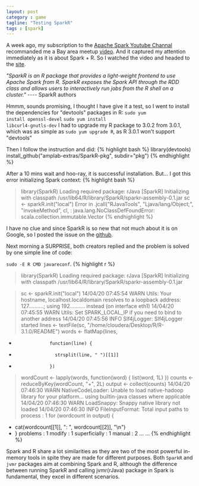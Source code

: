 ```yaml
---
layout: post
category : game
tagline: "Testing SparkR"
tags : [spark]
---
```

A week ago, my subscription to the [Apache Spark Youtube Channal](https://www.youtube.com/channel/UCRzsq7k4-kT-h3TDUBQ82-w)  recommanded me a Bay area meetup [video](https://www.youtube.com/watch?v=MY0NkZY_tJw). And it captured my attention immediately as it is about Spark + R. So I watched the video and headed to the [site](http://amplab-extras.github.io/SparkR-pkg/).

<i>"SparkR is an R package that provides a light-weight frontend to use Apache Spark from R. SparkR exposes the Spark API through the RDD class and allows users to interactively run jobs from the R shell on a cluster."</i> ---- SparkR authors

Hmmm, sounds promising, I thought I have give it a test, so I went to install the dependencies for "devtools" packages in R: 
<code>sudo yum install openssl-devel</code> 
<code>sudo yum install libcurl4-gnutls-dev</code>
I had to upgrade my R package to 3.0.2 from 3.0.1, which was as simple as <code>sudo yum upgrade R</code>, as R 3.0.1 won't support "devtools"

Then I follow the instruction and did:
{% highlight bash %}
library(devtools)
install_github("amplab-extras/SparkR-pkg", subdir="pkg")
{% endhighlight %}

After a 10 mins wait and hoo-ray, it is successful installation. But... I got this error initializing Spark context:
{% highlight bash %}
> library(SparkR)
Loading required package: rJava
[SparkR] Initializing with classpath /usr/lib64/R/library/SparkR/sparkr-assembly-0.1.jar
> sc <- sparkR.init("local")
Error in .jcall("RJavaTools", "Ljava/lang/Object;", "invokeMethod", cl,  : 
  java.lang.NoClassDefFoundError: scala.collection.immutable.Vector
{% endhighlight %}

I have no clue and since SparkR is so new that not much about it is on Google, so I posted the issue on the [github](https://github.com/amplab-extras/SparkR-pkg/issues/46#).

Next morning a SURPRISE, both creators replied and the problem is solved by one simple line of code:

<code>sudo -E R CMD javareconf</code>.
{% highlight r %}
> library(SparkR)
Loading required package: rJava
[SparkR] Initializing with classpath /usr/lib64/R/library/SparkR/sparkr-assembly-0.1.jar

> sc <- sparkR.init("local")
14/04/20 07:45:54 WARN Utils: Your hostname, localhost.localdomain resolves to a loopback address: 127..........; using 192.......... instead (on interface eth1)
14/04/20 07:45:55 WARN Utils: Set SPARK_LOCAL_IP if you need to bind to another address
14/04/20 07:45:56 INFO Slf4jLogger: Slf4jLogger started
> lines <- textFile(sc, "/home/cloudera/Desktop/R/R-3.1.0/README")
> words <- flatMap(lines,
+                  function(line) {
+                    strsplit(line, " ")[[1]]
+                  })
> wordCount <- lapply(words, function(word) { list(word, 1L) })
> counts <- reduceByKey(wordCount, "+", 2L)
> output <- collect(counts)
14/04/20 07:46:30 WARN NativeCodeLoader: Unable to load native-hadoop library for your platform... using builtin-java classes where applicable
14/04/20 07:46:30 WARN LoadSnappy: Snappy native library not loaded
14/04/20 07:46:30 INFO FileInputFormat: Total input paths to process : 1
> for (wordcount in output) {
+   cat(wordcount[[1]], ": ", wordcount[[2]], "\n")
+ }
problems :  1 
modify :  1 
superficially :  1 
manual :  2 
...
...
{% endhighlight %}

Spark and R share a lot similarities as they are two of the most powerful in-memory tools in spite they are made for different purposes. Both <code>SparkR</code> and <code>jvmr</code> packages aim at combining Spark and R, although the difference between running SparkR and calling jvmr(rJava) package in Spark is fundamental, they excel in different scenarios. 
